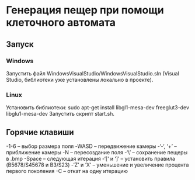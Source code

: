 # Генерация пещер при помощи клеточного автомата

## Запуск

### Windows 
Запустить файл WindowsVisualStudio/WindowsVisualStudio.sln (Visual Studio, библиотеки уже установлены локально в проекте).
### Linux
Установить библиотеки: sudo apt-get install libgl1-mesa-dev freeglut3-dev libglu1-mesa-dev
Запустить скрипт start.sh.

## Горячие клавиши
-1-6 – выбор размера поля
-WASD – передвижение камеры
-‘-‘, ‘+’ – приближение камеры
-N – пересоздание поля
-‘\’ – сохранение пещеры в .bmp
-Space – следующая итерация
-‘[‘ и ‘]’ – установить правила (B5678/S45678 и B3/S23)
-‘Z’ и ‘X’ – уменьшение и увеличение процента первого поколения
-С – откат на одну итерацию
